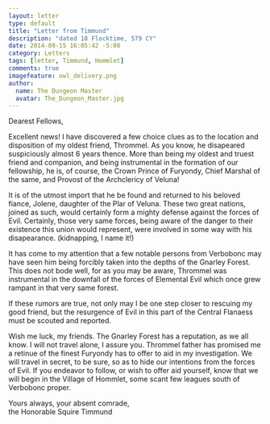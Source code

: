 ```yaml
---
layout: letter
type: default
title: "Letter from Timmund"
description: "dated 18 Flocktime, 579 CY"
date: 2014-09-15 16:05:42 -5:00
category: Letters
tags: [letter, Timmund, Hommlet]
comments: true
imagefeature: owl_delivery.png
author:
  name: The Dungeon Master
  avatar: The_Dungeon_Master.jpg
---
```


Dearest Fellows,

Excellent news! I have discovered a few choice clues as to the location and
disposition of my oldest friend, Thrommel. As you know, he disapeared
suspiciously almost 6 years thence. More than being my oldest and truest
friend and companion, and being instrumental in the formation of our
fellowship, he is, of course, the Crown Prince of Furyondy, Chief Marshal of
the same, and Provost of the Archclericy of Veluna!

It is of the utmost import that he be found and returned to his beloved
fiance, Jolene, daughter of the Plar of Veluna. These two great nations,
joined as such, would certainly form a mighty defense against the forces of
Evil. Certainly, those very same forces, being aware of the danger to their
existence this union would represent, were involved in some way with his
disapearance. (kidnapping, I name it!)

It has come to my attention that a few notable persons from Verbobonc may have
seen him being forcibly taken into the depths of the Gnarley Forest. This does
not bode well, for as you may be aware, Thrommel was instrumental in the
downfall of the forces of Elemental Evil which once grew rampant in that very
same forest.

If these rumors are true, not only may I be one step closer to rescuing my
good friend, but the resurgence of Evil in this part of the Central Flanaess
must be scouted and reported.

Wish me luck, my friends. The Gnarley Forest has a reputation, as we all know.
I will not travel alone, I assure you. Thrommel father has promised me a
retinue of the finest Furyondy has to offer to aid in my investigation. We
will travel in secret, to be sure, so as to hide our intentions from the
forces of Evil. If you endeavor to follow, or wish to offer aid yourself, know
that we will begin in the Village of Hommlet, some scant few leagues south of
Verbobonc proper.

Yours always, your absent comrade,  
the Honorable Squire Timmund
